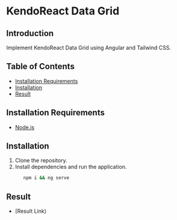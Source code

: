 # KendoReact Data Grid

## Introduction

Implement KendoReact Data Grid using Angular and Tailwind CSS.

## Table of Contents

- [Installation Requirements](#installation-requirements)
- [Installation](#installation)
- [Result](#how-to-start)


## Installation Requirements

- [Node.js](https://nodejs.org/) 

## Installation

1. Clone the repository.
2. Install dependencies and run the application.
   ```bash
      npm i && ng serve
   ```

## Result

- [Result Link)
